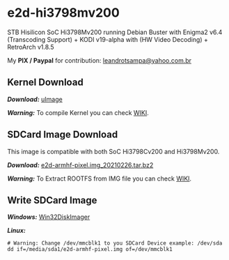 # e2d-hi3798mv200
STB Hisilicon SoC Hi3798Mv200 running Debian Buster with Enigma2 v6.4 (Transcoding Support) + KODI v19-alpha with (HW Video Decoding) + RetroArch v1.8.5

My **PIX / Paypal** for contribution: leandrotsampa@yahoo.com.br

## Kernel Download
***Download:*** [uImage](uImage_hi3798mv200_v4.4.35)

***Warning:*** To compile Kernel you can check [WIKI](../../wiki).


## SDCard Image Download
This image is compatible with both SoC Hi3798Cv200 and Hi3798Mv200.

***Download:*** [e2d-armhf-pixel.img_20210226.tar.bz2](https://leandro.azsat.org/2021-02-26/e2d-armhf-pixel.img_20210226.tar.bz2)

***Warning:*** To Extract ROOTFS from IMG file you can check [WIKI](../../wiki).

## Write SDCard Image
***Windows:*** [Win32DiskImager](https://sourceforge.net/projects/win32diskimager/)

***Linux:***
```shell
# Warning: Change /dev/mmcblk1 to you SDCard Device example: /dev/sda
dd if=/media/sda1/e2d-armhf-pixel.img of=/dev/mmcblk1
```
